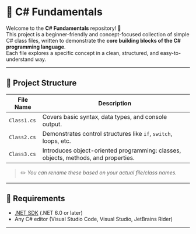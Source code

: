 # 🔷 C# Fundamentals

Welcome to the **C# Fundamentals** repository! 🚀  
This project is a beginner-friendly and concept-focused collection of simple C# class files, written to demonstrate the **core building blocks of the C# programming language**.  
Each file explores a specific concept in a clean, structured, and easy-to-understand way.

---

## 📁 Project Structure

| File Name   | Description                                                                        |
| ----------- | ---------------------------------------------------------------------------------- |
| `Class1.cs` | Covers basic syntax, data types, and console output.                               |
| `Class2.cs` | Demonstrates control structures like `if`, `switch`, loops, etc.                   |
| `Class3.cs` | Introduces object-oriented programming: classes, objects, methods, and properties. |

> ✏️ _You can rename these based on your actual file/class names._

---

## 🔧 Requirements

- [.NET SDK](https://dotnet.microsoft.com/download) (.NET 6.0 or later)
- Any C# editor (Visual Studio Code, Visual Studio, JetBrains Rider)

---
